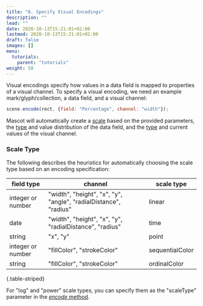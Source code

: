 ```yaml
---
title: "6. Specify Visual Encodings"
description: ""
lead: ""
date: 2020-10-13T15:21:01+02:00
lastmod: 2020-10-13T15:21:01+02:00
draft: false
images: []
menu:
  tutorials:
    parent: "tutorials"
weight: 50
---
```


Visual encodings specify how values in a data field is mapped to properties of a visual channel. To specify a visual encoding, we need an example mark/glyph/collection, a data field, and a visual channel: 

```js
scene.encode(rect, {field: "Percentage", channel: "width"});
```

Mascot will automatically create a [scale](../../docs/encode/scale/) based on the provided parameters, the [type](../../docs/global/constants/#data-type) and value distribution of the data field, and the [type](../../docs/global/constants/#channel) and current values of the visual channel. 

### Scale Type

<!-- Explain different types of scale -->

The following describes the heuristics for automatically choosing the scale type based on an encoding specification:

| field type | channel | scale type |
| --- | --- | --- |
| integer or number | "width", "height", "x", "y", "angle", "radialDistance", "radius" | linear |
| date | "width", "height", "x", "y", "radialDistance", "radius"  | time |
| string | "x", "y"  | point |
| integer or number | "fillColor", "strokeColor" | sequentialColor |
| string | "fillColor", "strokeColor" | ordinalColor |
{.table-striped}

For "log" and "power" scale types, you can specify them as the "scaleType" parameter in the [_encode_ method](../../docs/group/scene/#methods-encode).

<!-- encode within collection -->
